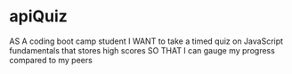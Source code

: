 # apiQuiz

AS A coding boot camp student
I WANT to take a timed quiz on JavaScript fundamentals that stores high scores
SO THAT I can gauge my progress compared to my peers